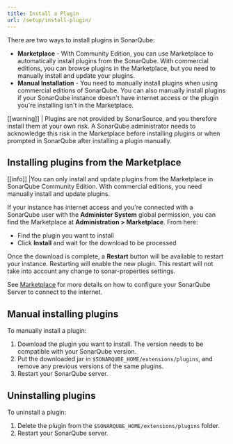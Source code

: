 ```yaml
---
title: Install a Plugin
url: /setup/install-plugin/
---
```


There are two ways to install plugins in SonarQube:

- **Marketplace** - With Community Edition, you can use Marketplace to automatically install plugins from the SonarQube. With commercial editions, you can browse plugins in the Marketplace, but you need to manually install and update your plugins.
- **Manual Installation** - You need to manually install plugins when using commercial editions of SonarQube. You can also manually install plugins if your SonarQube instance doesn't have internet access or the plugin you're installing isn't in the Marketplace.

[[warning]]
| Plugins are not provided by SonarSource, and you therefore install them at your own risk. A SonarQube administrator needs to acknowledge this risk in the Marketplace before installing plugins or when prompted in SonarQube after installing a plugin manually.

## Installing plugins from the Marketplace

[[info]]
|You can only install and update plugins from the Marketplace in SonarQube Community Edition. With commercial editions, you need manually install and update plugins.

If your instance has internet access and you're connected with a SonarQube user with the **Administer System** global permission, you can find the Marketplace at **Administration > Marketplace**. From here:

- Find the plugin you want to install
- Click **Install** and wait for the download to be processed

Once the download is complete, a **Restart** button will be available to restart your instance. Restarting will enable the new plugin. This restart will not take into account any change to sonar-properties settings.

See [Marketplace](/instance-administration/marketplace/) for more details on how to configure your SonarQube Server to connect to the internet.

## Manual installing plugins

To manually install a plugin:

1. Download the plugin you want to install. The version needs to be compatible with your SonarQube version.
2. Put the downloaded jar in `$SONARQUBE_HOME/extensions/plugins`, and remove any previous versions of the same plugins.
3. Restart your SonarQube server.

## Uninstalling plugins

To uninstall a plugin:
1. Delete the plugin from the `$SONARQUBE_HOME/extensions/plugins` folder.
2. Restart your SonarQube server.
